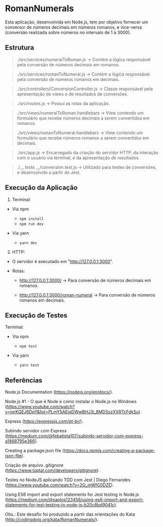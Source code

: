 # RomanNumerals
Esta aplicação, desenvolvida em Node.js, tem por objetivo fornecer um conversor de números decimais em números romanos, e vice-versa (conversão realizada sobre números no intervalo de 1 à 3000).



## Estrutura
> ./src/services/numeralToRoman.js -> Contém a lógica responsável pela conversão de números decimais em romanos.

> ./src/services/romanToNumeral.js -> Contém a lógica responsável pela conversão de números romanos em decimais.

> ./src/controllers/ConversionController.js -> Classe responsável pela apresentação de views e de resultados de conversões.

> ./src/routes.js -> Possui as rotas da aplicação.

> ./src/views/numeralToRoman.handlebars -> View contendo um formulário que recebe números decimais a serem convertidos em romanos.

> ./src/views/romanToNumeral.handlebars -> View contendo um formulário que recebe números romanos a serem convertidos em decimais.

> ./src/app.js -> Encarregado da criação do servidor HTTP, da interação com o usuário via terminal, e da apresentação de resultados.

> ./__ tests __/conversion.test.js -> Utilizado para testes de conversões, e desenvolvido a partir do Jest.



## Execução da Aplicação
1. Terminal:

  - Via npm

    - ```npm install``` 
    - ```npm run dev```

  - Via yarn

    - ```yarn dev```


2. HTTP:

  - O servidor é executado em "http://127.0.0.1:3000".

  - Rotas:

    - http://127.0.0.1:3000/ -> Para conversão de números decimais em romanos.
  
    - http://127.0.0.1:3000/roman-numeral -> Para conversão de números romanos em decimais.



## Execução de Testes
Terminal:

  - Via npm

    - ```npm test```

  - Via yarn

    - ```yarn test```



## Referências
Node.js Documentation (https://nodejs.org/en/docs/).

Node.js #1 - O que é Node e como instalar o Node.js no Windows (https://www.youtube.com/watch?v=jqrKQEJ6DpY&list=PLmY5AEiqDWwBHJ3i_8MDSszXXRTcFdkSu).

Express (https://expressjs.com/pt-br/).

Subindo servidor com Express (https://medium.com/@febatista107/subindo-servidor-com-express-a1868795e366).

Creating a package.json file (https://docs.npmjs.com/creating-a-package-json-file).

Criação de arquivo .gitignore (https://www.toptal.com/developers/gitignore).

Testes no NodeJS aplicando TDD com Jest | Diego Fernandes (https://www.youtube.com/watch?v=2G_mWfG0DZE).

Using ES6 import and export statements for Jest testing in Node.js (https://medium.com/@saplos123456/using-es6-import-and-export-statements-for-jest-testing-in-node-js-b20c8bd9041c).


Obs.: Este desafio foi produzido a partir das orientações do Kata (http://codingdojo.org/kata/RomanNumerals/).

